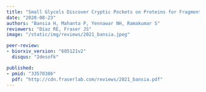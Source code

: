 ```yaml
---
title: "Small Glycols Discover Cryptic Pockets on Proteins for Fragment-based Approaches"
date: "2020-08-23"
authors: "Bansia H, Mahanta P, Yennawar NH, Ramakumar S"
reviewers: "Díaz RE, Fraser JS"
image: "/static/img/reviews/2021_bansia.jpeg"

peer-review:
- biorxiv_version: "605121v2"
  disqus: "2desofk"

published:
- pmid: "33570386"
  pdf: "http://cdn.fraserlab.com/reviews/2021_bansia.pdf"
---
```

